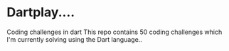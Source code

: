 # Dartplay....
Coding challenges in dart
This repo contains 50 coding challenges which I'm currently solving using the Dart language..
